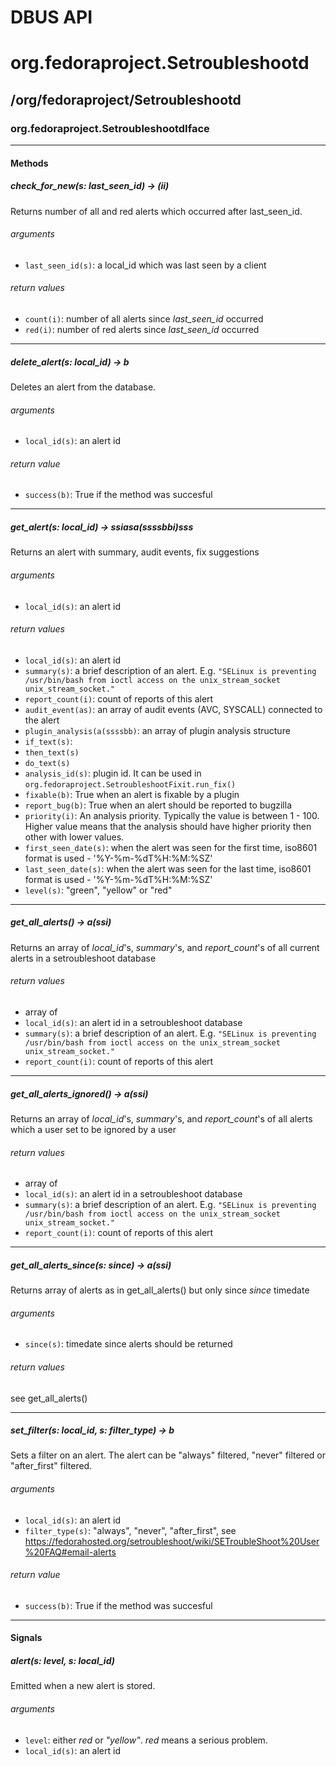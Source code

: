 # DBUS API

# org.fedoraproject.Setroubleshootd

## /org/fedoraproject/Setroubleshootd

### org.fedoraproject.SetroubleshootdIface

***

#### Methods

##### check_for_new(s: last_seen_id) -> (ii)

Returns number of all and red alerts which occurred after last_seen_id.

###### arguments

* `last_seen_id(s)`: a local_id which was last seen by a client

###### return values

* `count(i)`: number of all alerts since *last_seen_id* occurred
* `red(i)`: number of red alerts since *last_seen_id* occurred

***

##### delete_alert(s: local_id) -> b

Deletes an alert from the database.

###### arguments

* `local_id(s)`: an alert id

###### return value

* `success(b)`: True if the method was succesful

***

##### get_alert(s: local_id) -> ssiasa(ssssbbi)sss

Returns an alert with summary, audit events, fix suggestions

###### arguments

* `local_id(s)`: an alert id

###### return values

* `local_id(s)`: an alert id
* `summary(s)`: a brief description of an alert. E.g. `"SELinux is preventing /usr/bin/bash from
  ioctl access on the unix_stream_socket unix_stream_socket."`
* `report_count(i)`: count of reports of this alert
* `audit_event(as)`: an array of audit events (AVC, SYSCALL) connected to the alert
* `plugin_analysis(a(ssssbb)`: an array of plugin analysis structure
 * `if_text(s)`:
 * `then_text(s)`
 * `do_text(s)`
 * `analysis_id(s)`: plugin id. It can be used in `org.fedoraproject.SetroubleshootFixit.run_fix()`
 * `fixable(b)`: True when an alert is fixable by a plugin
 * `report_bug(b)`: True when an alert should be reported to bugzilla
 * `priority(i)`: An analysis priority. Typically the value is between 1 - 100. Higher value means that the analysis should have higher priority then other
 with lower values.
* `first_seen_date(s)`: when the alert was seen for the first time, iso8601 format is used - '%Y-%m-%dT%H:%M:%SZ'
* `last_seen_date(s)`: when the alert was seen for the last time, iso8601 format is used - '%Y-%m-%dT%H:%M:%SZ'
* `level(s)`: "green", "yellow" or "red"

***

##### get_all_alerts() -> a(ssi)

Returns an array of *local_id*'s, *summary*'s, and *report_count*'s of all current alerts in a
setroubleshoot database

###### return values

* array of
 * `local_id(s)`: an alert id in a setroubleshoot database
 * `summary(s)`: a brief description of an alert. E.g. `"SELinux is preventing /usr/bin/bash from
  ioctl access on the unix_stream_socket unix_stream_socket."`
 * `report_count(i)`: count of reports of this alert

***

##### get_all_alerts_ignored() -> a(ssi)

Returns an array of *local_id*'s, *summary*'s, and *report_count*'s of all alerts which a user set to be ignored by a user


###### return values

* array of
 * `local_id(s)`: an alert id in a setroubleshoot database
 * `summary(s)`: a brief description of an alert. E.g. `"SELinux is preventing /usr/bin/bash from
  ioctl access on the unix_stream_socket unix_stream_socket."`
 * `report_count(i)`: count of reports of this alert

***

##### get_all_alerts_since(s: since) -> a(ssi)

Returns array of alerts as in get_all_alerts() but only since *since* timedate

###### arguments

* `since(s)`: timedate since alerts should be returned

###### return values

see get_all_alerts()

***

##### set_filter(s: local_id, s: filter_type) -> b

Sets a filter on an alert. The alert can be "always" filtered, "never" filtered or "after_first" filtered.

###### arguments

* `local_id(s)`: an alert id
* `filter_type(s)`: "always", "never", "after_first", see 
  https://fedorahosted.org/setroubleshoot/wiki/SETroubleShoot%20User%20FAQ#email-alerts

###### return value

* `success(b)`: True if the method was succesful

***

#### Signals

##### alert(s: level, s: local_id)

Emitted when a new alert is stored.

###### arguments

* `level`: either *red* or *"yellow"*. *red* means a serious problem.
* `local_id(s)`: an alert id

